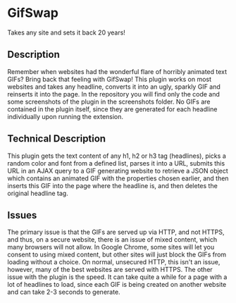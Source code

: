 # GifSwap
Takes any site and sets it back 20 years!

## Description
Remember when websites had the wonderful flare of horribly animated text GIFs? Bring back that feeling with GifSwap! This plugin works on most websites and takes any headline, converts it into an ugly, sparkly GIF and reinserts it into the page. In the repository you will find only the code and some screenshots of the plugin in the screenshots folder. No GIFs are contained in the plugin itself, since they are generated for each headline individually upon running the extension.

## Technical Description
This plugin gets the text content of any h1, h2 or h3 tag (headlines), picks a random color and font from a defined list, parses it into a URL, submits this URL in an AJAX query to a GIF generating website to retrieve a JSON object which contains an animated GIF with the properties chosen earlier, and then inserts this GIF into the page where the headline is, and then deletes the original headline tag.

## Issues
The primary issue is that the GIFs are served up via HTTP, and not HTTPS, and thus, on a secure website, there is an issue of mixed content, which many browsers will not allow. In Google Chrome, some sites will let you consent to using mixed content, but other sites will just block the GIFs from loading without a choice. On normal, unsecured HTTP, this isn't an issue, however, many of the best websites are served with HTTPS. The other issue with the plugin is the speed. It can take quite a while for a page with a lot of headlines to load, since each GIF is being created on another website and can take 2-3 seconds to generate. 
